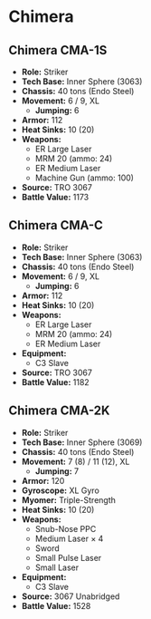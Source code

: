 # Chimera
## Chimera CMA-1S
- **Role:** Striker
- **Tech Base:** Inner Sphere (3063)
- **Chassis:** 40 tons (Endo Steel)
- **Movement:** 6 / 9, XL
  - **Jumping:** 6
- **Armor:** 112
- **Heat Sinks:** 10 (20)
- **Weapons:**
  - ER Large Laser
  - MRM 20 (ammo: 24)
  - ER Medium Laser
  - Machine Gun (ammo: 100)
- **Source:** TRO 3067
- **Battle Value:** 1173

## Chimera CMA-C
- **Role:** Striker
- **Tech Base:** Inner Sphere (3063)
- **Chassis:** 40 tons (Endo Steel)
- **Movement:** 6 / 9, XL
  - **Jumping:** 6
- **Armor:** 112
- **Heat Sinks:** 10 (20)
- **Weapons:**
  - ER Large Laser
  - MRM 20 (ammo: 24)
  - ER Medium Laser
- **Equipment:**
  - C3 Slave
- **Source:** TRO 3067
- **Battle Value:** 1182

## Chimera CMA-2K
- **Role:** Striker
- **Tech Base:** Inner Sphere (3069)
- **Chassis:** 40 tons (Endo Steel)
- **Movement:** 7 (8) / 11 (12), XL
  - **Jumping:** 7
- **Armor:** 120
- **Gyroscope:** XL Gyro
- **Myomer:** Triple-Strength
- **Heat Sinks:** 10 (20)
- **Weapons:**
  - Snub-Nose PPC
  - Medium Laser × 4
  - Sword
  - Small Pulse Laser
  - Small Laser
- **Equipment:**
  - C3 Slave
- **Source:** 3067 Unabridged
- **Battle Value:** 1528

